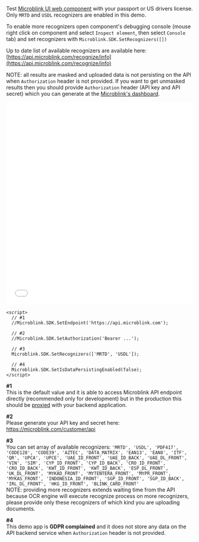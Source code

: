 Test [Microblink UI web component](https://github.com/microblink/microblink-js) with your passport or US drivers license. Only `MRTD` and `USDL` recognizers are enabled in this demo.  

To enable more recognizers open component's debugging console (mouse right click on component and select `Inspect element`, then select `Console` tab) and set recognizers with `Microblink.SDK.SetRecognizers([])`  

Up to date list of available recognizers are available here: [https://api.microblink.com/recognize/info](https://api.microblink.com/recognize/info)  

NOTE: all results are masked and uploaded data is not persisting on the API when `Authorization` header is not provided. If you want to get unmasked results then you should provide `Authorization` header (API key and API secret) which you can generate at the [Microblink's dashboard](https://microblink.com/customer/api).  

<style>
.demo-resp-iframe {
    width: 100%;
    border: 0;
    min-height: 545px;
    margin: 0;
    box-sizing: border-box;
    overflow: hidden;
}
</style>

<iframe class="demo-resp-iframe" src="demo.html" gesture="media" allow="encrypted-media" allowfullscreen></iframe>

```
<script>
  // #1
  //Microblink.SDK.SetEndpoint('https://api.microblink.com');

  // #2
  //Microblink.SDK.SetAuthorization('Bearer ...');

  // #3
  Microblink.SDK.SetRecognizers(['MRTD', 'USDL']);

  // #4
  Microblink.SDK.SetIsDataPersistingEnabled(false);
</script>
```

**&#35;1**  
This is the default value and it is able to access Microblink API endpoint directly (recommended only for development) but in the production this should be [proxied](https://github.com/microblink/microblink-js#microblink-api-proxy) with your backend application.

**&#35;2**  
Please generate your API key and secret here: https://microblink.com/customer/api

**&#35;3**  
You can set array of available recognizers: `'MRTD', 'USDL', 'PDF417', 'CODE128', 'CODE39', 'AZTEC', 'DATA_MATRIX', 'EAN13', 'EAN8', 'ITF', 'QR', 'UPCA', 'UPCE', 'UAE_ID_FRONT', 'UAE_ID_BACK', 'UAE_DL_FRONT', 'VIN', 'SIM', 'CYP_ID_FRONT', 'CYP_ID_BACK', 'CRO_ID_FRONT', 'CRO_ID_BACK', 'KWT_ID_FRONT', 'KWT_ID_BACK', 'ESP_DL_FRONT', 'UK_DL_FRONT', 'MYKAD_FRONT', 'MYTENTERA_FRONT', 'MYPR_FRONT', 'MYKAS_FRONT', 'INDONESIA_ID_FRONT', 'SGP_ID_FRONT', 'SGP_ID_BACK', 'IRL_DL_FRONT', 'HKG_ID_FRONT', 'BLINK_CARD_FRONT'`  
NOTE: providing more recognizers extends waiting time from the API because OCR engine will execute recognize process on more recognizers, please provide only these recognizers of which kind you are uploading documents.

**&#35;4**  
This demo app is <b>GDPR complained</b> and it does not store any data on the API backend service when `Authorization` header is not provided.
